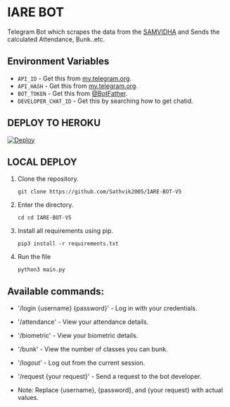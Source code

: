 # IARE BOT

Telegram Bot which scrapes the data from the [SAMVIDHA](https://samvidha.iare.ac.in/index) and Sends the calculated Attendance, Bunk..etc.

## Environment Variables

- `API_ID` - Get this from [my.telegram.org](https://my.telegram.org/auth).
- `API_HASH` - Get this from [my.telegram.org](https://my.telegram.org/auth).
- `BOT_TOKEN` - Get this from [@BotFather](https://t.me/BotFather).
- `DEVELOPER_CHAT_ID` - Get this by searching how to get chatid.

## DEPLOY TO HEROKU

[![Deploy](https://www.herokucdn.com/deploy/button.svg)](https://heroku.com/deploy?template=https://github.com/Sathvik2005/IARE-BOT-V5)


## LOCAL DEPLOY
1. Clone the repository.
   ```
   git clone https://github.com/Sathvik2005/IARE-BOT-V5
   ```
2. Enter the directory.
   ```
   cd cd IARE-BOT-V5
   ```
3. Install all requirements using pip.
   ```
   pip3 install -r requirements.txt
   ```
4. Run the file
   ```
   python3 main.py
   ```
## Available commands:
-    '/login {username} {password}' - Log in with your credentials.

-    '/attendance' - View your attendance details.

-    '/biometric' - View your biometric details.

-    '/bunk' - View the number of classes you can bunk.

-    '/logout' - Log out from the current session.

-    '/request {your request}' - Send a request to the bot developer.

-    Note: Replace {username}, {password}, and {your request} with actual values.
   



